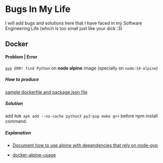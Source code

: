# Bugs In My Life

I will add bugs and solutions here that I have faced in my Software Engineering Life (which is too small just like your dick :3)

## Docker

#### Problem | Error

`gyp ERR! find Python` on **node alpine** image (specially on `node:14-alpine`)

##### How to produce

[sample dockerfile and package.json file](./gyp_err_find_python/)

##### Solution

add `RUN apk add --no-cache python3 py3-pip make g++` before npm install command.

##### Explanation

- [Document how to use alpine with dependencies that rely on node-gyp](https://github.com/nodejs/docker-node/issues/282)
  
- [docker-alpine-usage](https://github.com/gliderlabs/docker-alpine/blob/master/docs/usage.md)
